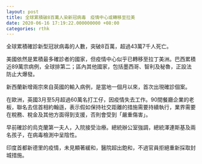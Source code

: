 ```yaml
---
layout: post
title: 全球累積破8百萬人染新冠病毒　疫情中心或轉移至拉美
date: 2020-06-16 17:19:22.000000000 +08:00
categories: rthk
---
```


全球累積確診新型冠狀病毒的人數，突破8百萬，超過43萬7千人死亡。

美國依然是累積最多確診者的國家，但疫情中心似乎已轉移至拉丁美洲。巴西累積近89萬宗病例，全球排第二；區內其他國家，包括墨西哥、智利及秘魯，正設法防止大爆發。

新西蘭新增兩宗來自英國的輸入病例，是當地一個月以來，首次出現確診個案。

在歐洲，英國3月至5月超過60萬名打工仔，因疫情失去工作。90間餐廳企業的老板，聯名去信首相約翰遜，表示假如保持社交距離的措施需要持續執行，業界需要在稅務、稅金及其他方面得到支援，否則會受到「嚴重傷害」。

早前確診的烏克蘭第一夫人，入院接受治療。總統辦公室強調，總統澤連斯基及兩名孩子，在病毒檢測中呈陰性。

印度首都新德里的疫情，未見顯著緩和，醫院超出飽和，不過官員拒絕重新採取封城措施。
